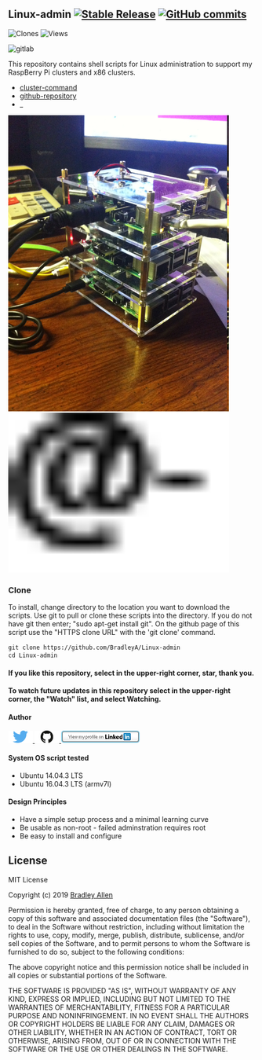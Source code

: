 ## Linux-admin   [![Stable Release](https://img.shields.io/badge/Release-2.42-blue.svg)](https://github.com/BradleyA/Linux-admin/releases/tag/2.42)    [![GitHub commits](https://img.shields.io/github/commits-since/BradleyA/Linux-admin/2.42.svg)](https://github.com/BradleyA/Linux-admin/commits/)
<img alt="Clones" src="https://img.shields.io/static/v1?label=Clones&message=26,24,1&color=blue"> <img alt="Views"  src="https://img.shields.io/static/v1?label=Views&message=26,24,1&color=blue">

 <img alt="gitlab"  src="https://img.shields.io/static/v1?logo=gitlab&&message=26,24,1&color=blue">

This repository contains shell scripts for Linux administration to support my RaspBerry Pi clusters and x86 clusters.

 * [cluster-command](https://github.com/BradleyA/pi-scripts/tree/master/cluster-command)
 * [github-repository](https://github.com/BradleyA/pi-scripts/tree/master/github-repository)
 * _

 <img id="respberry_cluster-1" src="images/IMG_2664.JPG" width="450" >
 <img id="respberry_cluster-1" src="images/clone.table.png" width="450" >
 
### Clone

To install, change directory to the location you want to download the scripts. Use git to pull or clone these scripts into the directory. If you do not have git then enter; "sudo apt-get install git". On the github page of this script use the "HTTPS clone URL" with the 'git clone' command.

    git clone https://github.com/BradleyA/Linux-admin
    cd Linux-admin

#### If you like this repository, select in the upper-right corner, star, thank you.
#### To watch future updates in this repository select in the upper-right corner, the "Watch" list, and select Watching.

#### Author
[<img id="twitter" src="images/twitter.png" width="50" a="twitter.com/bradleyaustintx/">
](https://twitter.com/bradleyaustintx/)   [<img id="github" src="images/github.png" width="50" a="https://github.com/BradleyA/">
](https://github.com/BradleyA/)    [<img src="images/linkedin.png" style="max-width:100%;" >](https://www.linkedin.com/in/bradleyhallen)

#### System OS script tested
 * Ubuntu 14.04.3 LTS
 * Ubuntu 16.04.3 LTS (armv7l)

#### Design Principles
 * Have a simple setup process and a minimal learning curve
 * Be usable as non-root - failed adminstration requires root
 * Be easy to install and configure

## License
MIT License

Copyright (c) 2019  [Bradley Allen](https://www.linkedin.com/in/bradleyhallen)

Permission is hereby granted, free of charge, to any person obtaining a copy of this software and associated documentation files (the "Software"), to deal in the Software without restriction, including without limitation the rights to use, copy, modify, merge, publish, distribute, sublicense, and/or sell copies of the Software, and to permit persons to whom the Software is furnished to do so, subject to the following conditions:

The above copyright notice and this permission notice shall be included in all copies or substantial portions of the Software.

THE SOFTWARE IS PROVIDED "AS IS", WITHOUT WARRANTY OF ANY KIND, EXPRESS OR IMPLIED, INCLUDING BUT NOT LIMITED TO THE WARRANTIES OF MERCHANTABILITY, FITNESS FOR A PARTICULAR PURPOSE AND NONINFRINGEMENT. IN NO EVENT SHALL THE AUTHORS OR COPYRIGHT HOLDERS BE LIABLE FOR ANY CLAIM, DAMAGES OR OTHER LIABILITY, WHETHER IN AN ACTION OF CONTRACT, TORT OR OTHERWISE, ARISING FROM, OUT OF OR IN CONNECTION WITH THE SOFTWARE OR THE USE OR OTHER DEALINGS IN THE SOFTWARE.
